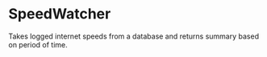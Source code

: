 # SpeedWatcher
Takes logged internet speeds from a database and returns summary based on period of time.